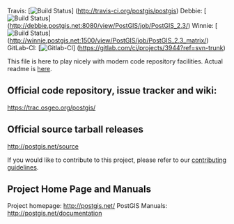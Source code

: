 Travis:
 [![Build Status](https://secure.travis-ci.org/postgis/postgis.png)]
 (http://travis-ci.org/postgis/postgis)
Debbie:
 [![Build Status](http://debbie.postgis.net:8080/buildStatus/icon?job=PostGIS_2.3)]
 (http://debbie.postgis.net:8080/view/PostGIS/job/PostGIS_2.3/)
Winnie:
 [![Build Status](http://winnie.postgis.net:1500/buildStatus/icon?job=PostGIS_2.3_matrix)]
 (http://winnie.postgis.net:1500/view/PostGIS/job/PostGIS_2.3_matrix/)
GitLab-CI:
 [![Gitlab-CI](https://gitlab.com/ci/projects/3944/status.png?ref=svn-trunk)]
 (https://gitlab.com/ci/projects/3944?ref=svn-trunk)

This file is here to play nicely with modern code repository facilities.
Actual readme is [here](README.postgis).

## Official code repository, issue tracker and wiki:
https://trac.osgeo.org/postgis/

## Official source tarball releases
http://postgis.net/source

If you would like to contribute to this project, please refer to our
[contributing guidelines](CONTRIBUTING.md).

## Project Home Page and Manuals
Project homepage: http://postgis.net/
PostGIS Manuals: http://postgis.net/documentation
